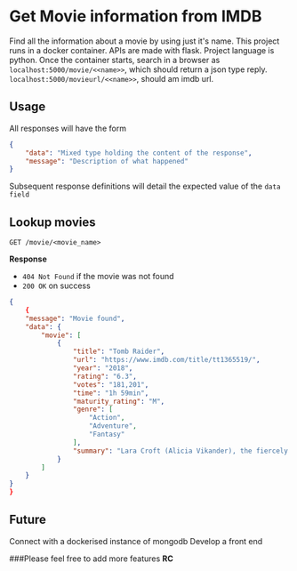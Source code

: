 # Get Movie information from IMDB

Find all the information about a movie by using just it's name. 
This project runs in a docker container. 
APIs are made with flask. 
Project language is python. 
Once the container starts, search in a browser as `localhost:5000/movie/<<name>>`, which should return a json type reply. `localhost:5000/movieurl/<<name>>`, should am imdb url.


## Usage

All responses will have the form

```json
{
    "data": "Mixed type holding the content of the response",
    "message": "Description of what happened"
}
```

Subsequent response definitions will detail the expected value of the `data field`

## Lookup movies

`GET /movie/<movie_name>`

**Response**

- `404 Not Found` if the movie was not found
- `200 OK` on success

```json
{
    {
    "message": "Movie found",
    "data": {
        "movie": [
            {
                "title": "Tomb Raider",
                "url": "https://www.imdb.com/title/tt1365519/",
                "year": "2018",
                "rating": "6.3",
                "votes": "181,201",
                "time": "1h 59min",
                "maturity_rating": "M",
                "genre": [
                    "Action",
                    "Adventure",
                    "Fantasy"
                ],
                "summary": "Lara Croft (Alicia Vikander), the fiercely independent daughter of a missing adventurer, must push herself beyond her limits when she discovers the island where her father, Lord Richard Croft (Dominic West) disappeared."
            }
        ]
    }
}
}
```

## Future
Connect with a dockerised instance of mongodb
Develop a front end


###Please feel free to add more features
**RC**

